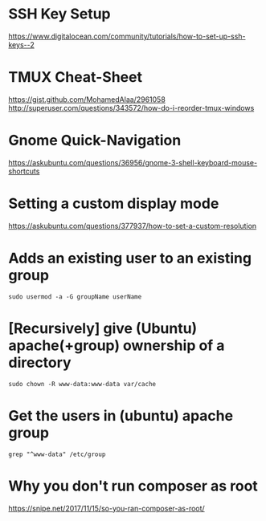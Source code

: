 # SSH Key Setup
https://www.digitalocean.com/community/tutorials/how-to-set-up-ssh-keys--2

# TMUX Cheat-Sheet
https://gist.github.com/MohamedAlaa/2961058
http://superuser.com/questions/343572/how-do-i-reorder-tmux-windows

# Gnome Quick-Navigation
https://askubuntu.com/questions/36956/gnome-3-shell-keyboard-mouse-shortcuts

# Setting a custom display mode
https://askubuntu.com/questions/377937/how-to-set-a-custom-resolution

# Adds an existing user to an existing group
`sudo usermod -a -G groupName userName`

# [Recursively] give (Ubuntu) apache(+group) ownership of a directory
`sudo chown -R www-data:www-data var/cache`

# Get the users in (ubuntu) apache group
`grep "^www-data" /etc/group`

# Why you don't run composer as root
https://snipe.net/2017/11/15/so-you-ran-composer-as-root/

